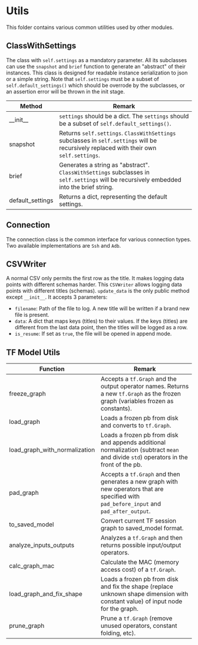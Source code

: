 # Utils

This folder contains various common utilities used by other modules.

## ClassWithSettings

The class with `self.settings` as a mandatory parameter.
All its subclasses can use the `snapshot` and `brief` function to generate an "abstract" of their instances.
This class is designed for readable instance serialization to json or a simple string. 
Note that `self.settings` must be a subset of `self.default_settings()` which should be overrode by the subclasses,
or an assertion error will be thrown in the init stage.

|Method|Remark|
|---|---|
|\_\_init\_\_|`settings` should be a dict. The `settings` should be a subset of `self.default_settings()`.|
|snapshot|Returns `self.settings`. `ClassWithSettings` subclasses in `self.settings` will be recursively replaced with their own `self.settings`.|
|brief|Generates a string as "abstract". `ClassWithSettings` subclasses in `self.settings` will be recursively embedded into the brief string.|
|default_settings|Returns a dict, representing the default settings.|

## Connection

The connection class is the common interface for various connection types.
Two available implementations are `Ssh` and `Adb`.

## CSVWriter

A normal CSV only permits the first row as the title. It makes logging data points with different schemas harder.
This `CSVWriter` allows logging data points with different titles (schemas).
`update_data` is the only public method except `__init__`.
It accepts 3 parameters:

- `filename`: Path of the file to log. A new title will be written if a brand new file is present.
- `data`: A dict that maps keys (titles) to their values. If the keys (titles) are different from the last data point, then the titles will be logged as a row.
- `is_resume`: If set as `true`, the file will be opened in append mode.

## TF Model Utils

|Function|Remark|
|-|-|
|freeze_graph|Accepts a `tf.Graph` and the output operator names. Returns a new `tf.Graph` as the frozen graph (variables frozen as constants).|
|load_graph|Loads a frozen pb from disk and converts to `tf.Graph`.|
|load_graph_with_normalization|Loads a frozen pb from disk and appends additional normalization (subtract `mean` and divide `std`) operators in the front of the pb.|
|pad_graph|Accepts a `tf.Graph` and then generates a new graph with new operators that are specified with `pad_before_input` and `pad_after_output`.|
|to_saved_model|Convert current TF session graph to saved_model format.|
|analyze_inputs_outputs|Analyzes a `tf.Graph` and then returns possible input/output operators.|
|calc_graph_mac|Calculate the MAC (memory access cost) of a `tf.Graph`.|
|load_graph_and_fix_shape|Loads a frozen pb from disk and fix the shape (replace unknown shape dimension with constant value) of input node for the graph.|
|prune_graph|Prune a `tf.Graph` (remove unused operators, constant folding, etc).|